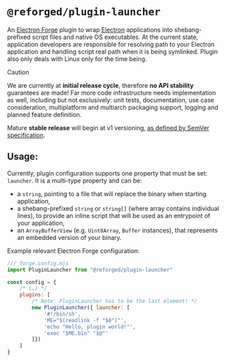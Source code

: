 # `@reforged/plugin-launcher`

An [Electron Forge][1] plugin to wrap [Electron][2] applications into
shebang-prefixed script files and native OS executables. At the current state,
application developers are responsible for resolving path to your Electron
application and handling script real path when it is being symlinked. Plugin
also only deals with Linux only for the time being.

> [!CAUTION]
> We are currently at **initial release cycle**, therefore **no API stability**
> guarantees are made! Far more code infrastructure needs implementation
> as well, including but not exclusively: unit tests, documentation,
> use case consideration, multiplatform and multiarch packaging support,
> logging and planned feature definition.
>
> Mature **stable release** will begin at v1 versioning, [as defined by SemVer
> specification][3].

## Usage:

Currently, plugin configuration supports one property that must be set:
`launcher`. It is a multi-type property and can be:

- a `string`, pointing to a file that will replace the binary when starting
  application,
- a shebang-prefixed `string` or `string[]` (where array contains individual
  lines), to provide an inline script that will be used as an entrypoint of
  your application,
- an `ArrayBufferView` (e.g. `Uint8Array`, `Buffer` instances), that represents
  an embedded version of your binary.

Example relevant Electron Forge configuration:
```js
/// forge.config.mjs
import PluginLauncher from "@reforged/plugin-launcher"

const config = {
    /* (…) */
    plugins: [
        /* Note: PluginLauncher has to be the last element! */
        new PluginLauncher({ launcher: [
            '#!/bin/sh',
            'ME="$(readlink -f "$0")"',
            'echo "Hello, plugin world!"',
            'exec "$ME.bin" "$@"'
        ]})
    ]
}
```

[1]: https://www.electronforge.io/
[2]: https://www.electronjs.org/
[3]: https://semver.org/#spec-item-4

